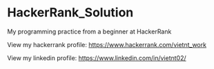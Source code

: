 # HackerRank_Solution
My programming practice from a beginner at HackerRank

View my hackerrank profile: https://www.hackerrank.com/vietnt_work

View my linkedin profile: https://www.linkedin.com/in/vietnt02/
